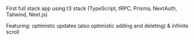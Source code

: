 First full stack app using t3 stack (TypeScript, tRPC, Prisma, NextAuth, Tailwind, Next.js)

Featuring: optimistic updates (also optimistic adding and deleting) & infinite scroll
